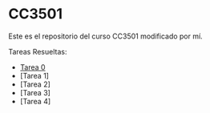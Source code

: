# CC3501
Este es el repositorio del curso CC3501 modificado por mí. 

Tareas Resueltas:
- [Tarea 0](https://github.com/fgutierrezalbornoz/CC3501/blob/master/Tarea0.py)
- [Tarea 1]
- [Tarea 2]
- [Tarea 3]
- [Tarea 4]
